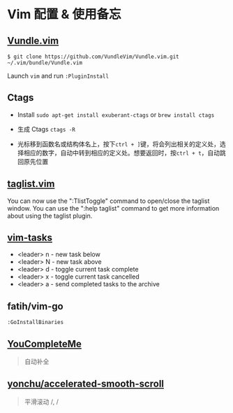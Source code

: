 # Vim 配置 & 使用备忘

## [Vundle.vim](https://github.com/VundleVim/Vundle.vim)

```shell
$ git clone https://github.com/VundleVim/Vundle.vim.git ~/.vim/bundle/Vundle.vim
```
Launch ```vim``` and run ```:PluginInstall```

## Ctags
* Install
```sudo apt-get install exuberant-ctags```
or 
```brew install ctags```

* 生成 Ctags ```ctags -R```
* 光标移到函数名或结构体名上，按下```ctrl + ]```键，将会列出相关的定义处，选择相应的数字，自动中转到相应的定义处。想要返回时，按```ctrl + t```，自动跳回原先位置

## [taglist.vim](https://github.com/vim-scripts/taglist.vim)

You can now use the ":TlistToggle" command to open/close the taglist
window. You can use the ":help taglist" command to get more information
about using the taglist plugin.

## [vim-tasks](https://github.com/irrationalistic/vim-tasks)

*  \<leader\> n - new task below
*  \<leader\> N - new task above
*  \<leader\> d - toggle current task complete
*  \<leader\> x - toggle current task cancelled
*  \<leader\> a - send completed tasks to the archive

## fatih/vim-go

```:GoInstallBinaries```

## [YouCompleteMe](http://valloric.github.io/YouCompleteMe/)

> 自动补全

## [yonchu/accelerated-smooth-scroll](https://github.com/yonchu/accelerated-smooth-scroll)

> 平滑滚动 <C-D>/<C-U>, <C-F>/<C-B>
